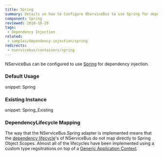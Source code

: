 ```yaml
---
title: Spring
summary: Details on how to Configure NServiceBus to use Spring for dependency injection. Includes usage examples as well as lifecycle mappings.
component: Spring
reviewed: 2018-10-29
tags:
 - Dependency Injection
related:
 - samples/dependency-injection/spring
redirects:
 - nservicebus/containers/spring
---
```



NServiceBus can be configured to use [Spring](http://www.springframework.net/) for dependency injection.


### Default Usage

snippet: Spring


### Existing Instance

snippet: Spring_Existing


### DependencyLifecycle Mapping

The way that the NServiceBus.Spring adapter is implemented means that the [dependency lifecycle](/nservicebus/dependency-injection/#dependency-lifecycle)'s of NServiceBus do not map directly to Spring Object Scopes. Almost all of the lifecycles have been implemented using a custom type regsitrations on top of a [Generic Application Context](http://springframework.net/docs/1.1-RC1/sdk/1.1/html/Spring.Core~Spring.Context.Support.GenericApplicationContext.html).